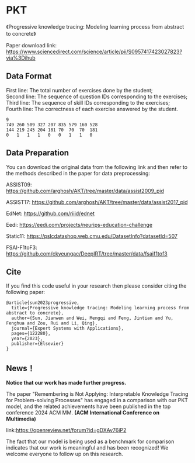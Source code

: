 # PKT
《Progressive knowledge tracing: Modeling learning process from abstract to concrete》  

Paper download link: https://www.sciencedirect.com/science/article/pii/S0957417423027823?via%3Dihub   
## Data Format
First line: The total number of exercises done by the student;  
Second line: The sequence of question IDs corresponding to the exercises;  
Third line: The sequence of skill IDs corresponding to the exercises;  
Fourth line: The correctness of each exercise answered by the student.

```
9								
749	260	509	327	207	835	579	160	528
144	219	245	204	181	70	70	70	181
0	1	1	1	0	0	1	1	0
```


## Data Preparation
You can download the original data from the following link and then refer to the methods described in the paper for data preprocessing:  

ASSIST09: https://github.com/arghosh/AKT/tree/master/data/assist2009_pid  

ASSIST17: https://github.com/arghosh/AKT/tree/master/data/assist2017_pid  

EdNet: https://github.com/riiid/ednet  

Eedi: https://eedi.com/projects/neurips-education-challenge  

Static11: https://pslcdatashop.web.cmu.edu/DatasetInfo?datasetId=507  

FSAI-F1toF3: https://github.com/ckyeungac/DeepIRT/tree/master/data/fsaif1tof3

## Cite
If you find this code useful in your research then please consider citing the following paper:  
```
@article{sun2023progressive,
  title={Progressive knowledge tracing: Modeling learning process from abstract to concrete},
  author={Sun, Jianwen and Wei, Mengqi and Feng, Jintian and Yu, Fenghua and Zou, Rui and Li, Qing},
  journal={Expert Systems with Applications},
  pages={122280},
  year={2023},
  publisher={Elsevier}
}
```
## News！
**Notice that our work has made further progress.** 

The paper "Remembering is Not Applying: Interpretable Knowledge Tracing for Problem-solving Processes" has engaged in a comparison with our PKT model, and the related achievements have been published in the top conference 2024 ACM MM. **(ACM International Conference on Multimedia)**

link:https://openreview.net/forum?id=gDXAv76iP2

The fact that our model is being used as a benchmark for comparison indicates that our work is meaningful and has been recognized! We welcome everyone to follow up on this research.





